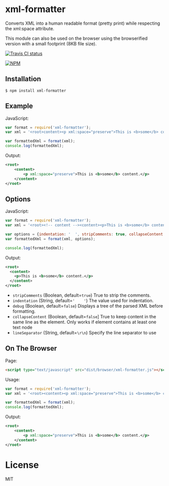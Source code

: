 
# xml-formatter

  Converts XML into a human readable format (pretty print) while respecting the xml:space attribute.
  
  This module can also be used on the browser using the browserified version with a small footprint (8KB file size).
  
  [![Travis CI status](https://api.travis-ci.org/chrisbottin/xml-formatter.svg?branch=master)](https://travis-ci.org/chrisbottin/xml-formatter)

  [![NPM](https://nodei.co/npm/xml-formatter.png?downloads=true)](https://nodei.co/npm/xml-formatter/)

## Installation

```
$ npm install xml-formatter
```

## Example

 JavaScript:

```js
var format = require('xml-formatter');
var xml = '<root>content><p xml:space="preserve">This is <b>some</b> content.</content></p>';

var formattedXml = format(xml);
console.log(formattedXml);
```

Output:

```xml
<root>
    <content>
        <p xml:space="preserve">This is <b>some</b> content.</p>
    </content>
</root>
```

## Options

 JavaScript:
 
```js
var format = require('xml-formatter');
var xml = '<root><!-- content --><content><p>This is <b>some</b> content.</content></p>';

var options = {indentation: '  ', stripComments: true, collapseContent: true, lineSeparator: '\n'};
var formattedXml = format(xml, options);

console.log(formattedXml);
```

Output:

```xml
<root>
  <content>
    <p>This is <b>some</b> content.</p>
  </content>
</root>
```

- `stripComments` (Boolean, default=`true`) True to strip the comments.
- `indentation` (String, default=`'    '`) The value used for indentation.
- `debug` (Boolean, default=`false`) Displays a tree of the parsed XML before formatting.
- `collapseContent` (Boolean, default=`false`] True to keep content in the same line as the element. Only works if element contains at least one text node
- `lineSeparator` (String, default=`\r\n`) Specify the line separator to use


## On The Browser

 Page:
 
```html
<script type="text/javascript" src="dist/browser/xml-formatter.js"></script>
```

 Usage:
 
```js
var format = require('xml-formatter');
var xml = '<root><content><p xml:space="preserve">This is <b>some</b> content.</content></p>';

var formattedXml = format(xml);
console.log(formattedXml);
```

Output:

```xml
<root>
    <content>
        <p xml:space="preserve">This is <b>some</b> content.</p>
    </content>
</root>
```

# License

  MIT
